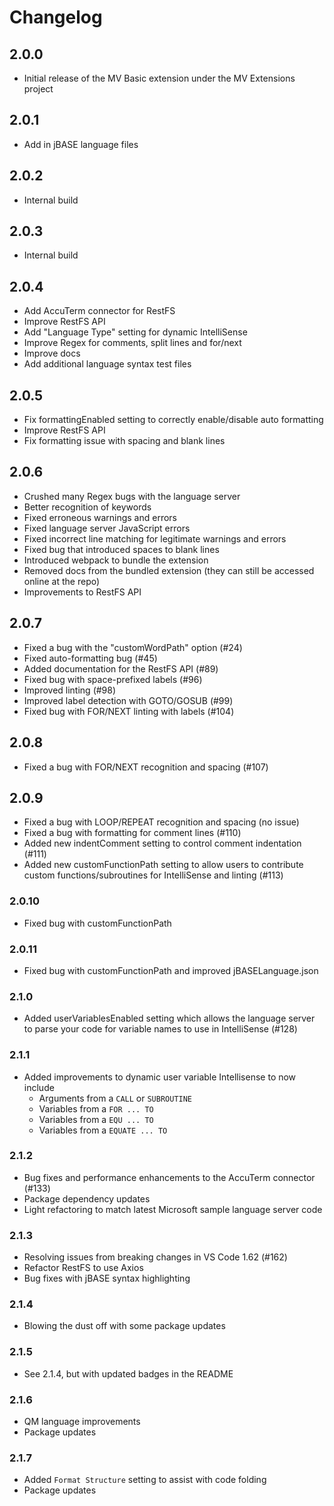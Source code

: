 # Changelog

## 2.0.0

- Initial release of the MV Basic extension under the MV Extensions project

## 2.0.1

- Add in jBASE language files

## 2.0.2

- Internal build

## 2.0.3

- Internal build

## 2.0.4

- Add AccuTerm connector for RestFS
- Improve RestFS API
- Add "Language Type" setting for dynamic IntelliSense
- Improve Regex for comments, split lines and for/next
- Improve docs
- Add additional language syntax test files

## 2.0.5

- Fix formattingEnabled setting to correctly enable/disable auto formatting
- Improve RestFS API
- Fix formatting issue with spacing and blank lines

## 2.0.6

- Crushed many Regex bugs with the language server
- Better recognition of keywords
- Fixed erroneous warnings and errors
- Fixed language server JavaScript errors
- Fixed incorrect line matching for legitimate warnings and errors
- Fixed bug that introduced spaces to blank lines
- Introduced webpack to bundle the extension
- Removed docs from the bundled extension (they can still be accessed online at the repo)
- Improvements to RestFS API

## 2.0.7

- Fixed a bug with the "customWordPath" option (#24)
- Fixed auto-formatting bug (#45)
- Added documentation for the RestFS API (#89)
- Fixed bug with space-prefixed labels (#96)
- Improved linting (#98)
- Improved label detection with GOTO/GOSUB (#99)
- Fixed bug with FOR/NEXT linting with labels (#104)

## 2.0.8

- Fixed a bug with FOR/NEXT recognition and spacing (#107)

## 2.0.9

- Fixed a bug with LOOP/REPEAT recognition and spacing (no issue)
- Fixed a bug with formatting for comment lines (#110)
- Added new indentComment setting to control comment indentation (#111)
- Added new customFunctionPath setting to allow users to contribute custom functions/subroutines for IntelliSense and linting (#113)

### 2.0.10

- Fixed bug with customFunctionPath

### 2.0.11

- Fixed bug with customFunctionPath and improved jBASELanguage.json

### 2.1.0

- Added userVariablesEnabled setting which allows the language server to parse your code for variable names to use in IntelliSense (#128)

### 2.1.1

- Added improvements to dynamic user variable Intellisense to now include
  - Arguments from a `CALL` or `SUBROUTINE`
  - Variables from a `FOR ... TO`
  - Variables from a `EQU ... TO`
  - Variables from a `EQUATE ... TO`

### 2.1.2

- Bug fixes and performance enhancements to the AccuTerm connector (#133)
- Package dependency updates
- Light refactoring to match latest Microsoft sample language server code

### 2.1.3

- Resolving issues from breaking changes in VS Code 1.62 (#162)
- Refactor RestFS to use Axios
- Bug fixes with jBASE syntax highlighting

### 2.1.4

- Blowing the dust off with some package updates

### 2.1.5

- See 2.1.4, but with updated badges in the README

### 2.1.6

- QM language improvements
- Package updates

### 2.1.7

- Added `Format Structure` setting to assist with code folding
- Package updates